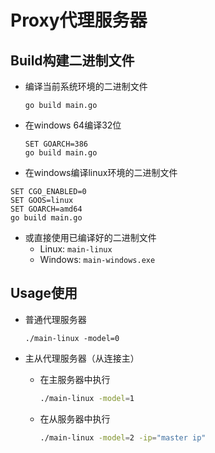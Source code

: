 # Proxy代理服务器

## Build构建二进制文件

- 编译当前系统环境的二进制文件
    ```shell
    go build main.go
    ```
- 在windows 64编译32位
    ```shell
    SET GOARCH=386
    go build main.go
    ```

- 在windows编译linux环境的二进制文件
```shell
SET CGO_ENABLED=0
SET GOOS=linux
SET GOARCH=amd64
go build main.go
```

- 或直接使用已编译好的二进制文件
    - Linux: `main-linux`
    - Windows: `main-windows.exe`

## Usage使用

- 普通代理服务器
    ```
    ./main-linux -model=0
    ```

- 主从代理服务器（从连接主）
    - 在主服务器中执行
        ```bash
        ./main-linux -model=1
        ```
    - 在从服务器中执行
        ```bash
        ./main-linux -model=2 -ip="master ip"
        ```